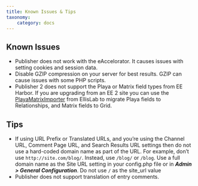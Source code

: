 ```yaml
---
title: Known Issues & Tips
taxonomy:
    category: docs
---
```


## Known Issues

- Publisher does not work with the eAccelorator. It causes issues with setting cookies and session data.
- Disable GZIP compression on your server for best results. GZIP can cause issues with some PHP scripts.
- Publisher 2 does not support the Playa or Matrix field types from EE Harbor. If you are upgrading from an EE 2 site you can use the [PlayaMatrixImporter](https://github.com/EllisLab/PlayaMatrixImporter) from EllisLab to migrate Playa fields to Relationships, and Matrix fields to Grid.

## Tips

- If using URL Prefix or Translated URLs, and you’re using the Channel URL, Comment Page URL, and Search Results URL settings then do not use a hard-coded domain name as part of the URL. For example, don’t use ``http://site.com/blog/``. Instead, use ``/blog/`` or ``/blog``.
Use a full domain name as the Site URL setting in your config.php file or in ***Admin > General Configuration***. Do not use ``/`` as the site_url value
- Publisher does not support translation of entry comments.
